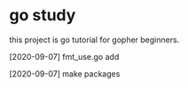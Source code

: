# go study
this project is go tutorial for gopher beginners.

[2020-09-07] fmt_use.go add

[2020-09-07] make packages
